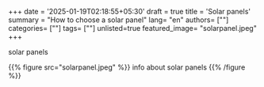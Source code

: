 +++
date = '2025-01-19T02:18:55+05:30'
draft = true
title = 'Solar panels'
summary = "How to choose a solar panel"
lang= "en"
authors= [""]
categories= [""]
tags= [""]
unlisted=true
featured_image= "solarpanel.jpeg"
+++

solar panels 

{{% figure src="solarpanel.jpeg" %}} info about solar panels {{% /figure %}}

